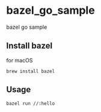 # bazel_go_sample

bazel go sample

## Install bazel

for macOS
```
brew install bazel
```

## Usage

```
bazel run //:hello
```
